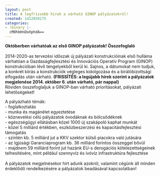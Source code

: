 ```yaml
---
layout: post
title: A legfrissebb hírek a várható GINOP pályázatokról!
created: 1412058175
categories:
- !binary |-
  cMOhbHnDoXphdA==
---
```

<p><span class="userContent" data-ft="{&quot;tn&quot;:&quot;K&quot;}"><strong>Októberben várhatóak az első GINOP pályázatok! Összefoglaló</strong><br> <br> 2014-2020-as tervezési időszak új pályázati konstrukcióinak első hulláma várhatóan a Gazdaságfejlesztési és Innovációs Operatív Program (GINOP) konstrukcióban lévő tengelyekből kerül ki. Sajnos, a dátumokat nem tudjuk, a konkrét kiírás a konstrukciók végleges kidolgozása és a bírálóbizottsági elfogadás után várható. <strong>(FRISSÍTÉS: a legújabb hírek szerint a pályázatok megjelenése 2014. október 6. után várható, pár nappal)</strong><br> Röviden összefoglalju<span class="text_exposed_show">k a GINOP-ban várható prioritásokat, pályázati lehetőségeket!</span></span></p><p><span class="userContent" data-ft="{&quot;tn&quot;:&quot;K&quot;}">A pályázható témák:<br> - foglalkoztatás<br> - munka és magánélet egyeztetése<br> - köznevelési célú pályázatok óvodáknak és <span class="text_exposed_show">bölcsődéknek<br> - egészségügyi ellátásban közel 1000 új szakápoló kaphat munkát<br> - közel 5 milliárd értékben, eszközbeszerzési és kapacitásfejlesztési támogatás<br> - szintén kb. 5 milliárd jut a KKV szektor külső piacokra való jutására<br> - az Igjúsági Garanciaprogram kb. 36 milliárd forintos összeggel bővül<br> - majdnem 59 milliárd forint jut hazánk EU-s derogációs kötelezettségeinek telhesítésére, mint például szennyvíz és ivóvíz infrastruktúra fejlesztése<br> <br> A pályázatok megjelnésekor hírt adunk azokról, valamint cégünk áll minden érdeklődő rendelkezésére a pályázatok beadásával kapcsolatban!</span></span><span class="userContent" data-ft="{&quot;tn&quot;:&quot;K&quot;}"><span class="text_exposed_show"></span></span></p>
